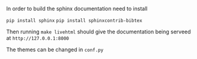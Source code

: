 In order to build the sphinx documentation need to install

`pip install sphinx`
`pip install sphinxcontrib-bibtex`

Then running `make livehtml` should give the documentation being serveed at `http://127.0.0.1:8000`

The themes can be changed in `conf.py`